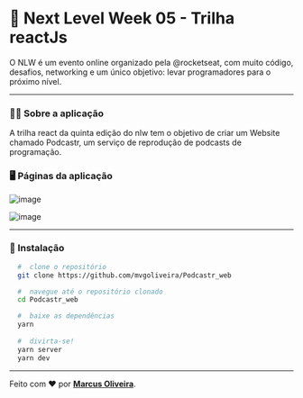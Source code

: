 # :rocket: Next Level Week 05 - Trilha reactJs
O NLW é um evento online organizado pela @rocketseat, com muito código, desafios, networking e um único objetivo: levar programadores para o próximo nível.
 
 ---

### :man_technologist: Sobre a aplicação

A trilha react da quinta edição do nlw tem o objetivo de criar um Website chamado Podcastr, um serviço de reprodução de podcasts de programação.

### :desktop_computer: Páginas da aplicação

![image](https://user-images.githubusercontent.com/53785487/118195387-87c9c580-b421-11eb-8b25-fc7f43f34d24.png)

![image](https://user-images.githubusercontent.com/53785487/118196467-708bd780-b423-11eb-9f90-5eb49303185f.png)

---

### 📁 Instalação

```bash
  #  clone o repositório
  git clone https://github.com/mvgoliveira/Podcastr_web

  #  navegue até o repositório clonado
  cd Podcastr_web

  #  baixe as dependências
  yarn
 
  #  divirta-se!
  yarn server
  yarn dev
```

<hr>

Feito com :hearts: por **[Marcus Oliveira](https://www.linkedin.com/in/marcus-oliveira-3b92011a7/)**.
